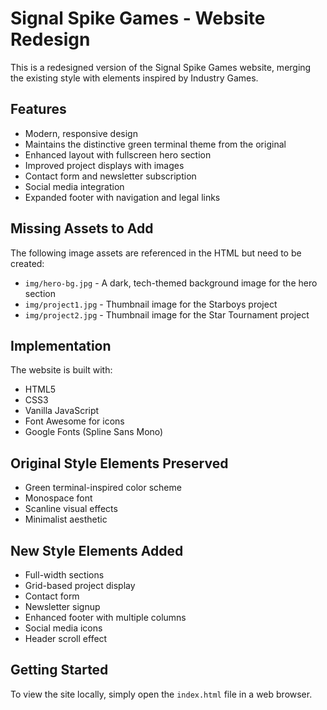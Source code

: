 # Signal Spike Games - Website Redesign

This is a redesigned version of the Signal Spike Games website, merging the existing style with elements inspired by Industry Games.

## Features

- Modern, responsive design 
- Maintains the distinctive green terminal theme from the original
- Enhanced layout with fullscreen hero section
- Improved project displays with images
- Contact form and newsletter subscription
- Social media integration
- Expanded footer with navigation and legal links

## Missing Assets to Add

The following image assets are referenced in the HTML but need to be created:

- `img/hero-bg.jpg` - A dark, tech-themed background image for the hero section
- `img/project1.jpg` - Thumbnail image for the Starboys project
- `img/project2.jpg` - Thumbnail image for the Star Tournament project

## Implementation

The website is built with:

- HTML5
- CSS3 
- Vanilla JavaScript
- Font Awesome for icons
- Google Fonts (Spline Sans Mono)

## Original Style Elements Preserved

- Green terminal-inspired color scheme
- Monospace font
- Scanline visual effects
- Minimalist aesthetic

## New Style Elements Added

- Full-width sections
- Grid-based project display
- Contact form
- Newsletter signup
- Enhanced footer with multiple columns
- Social media icons
- Header scroll effect

## Getting Started

To view the site locally, simply open the `index.html` file in a web browser. 